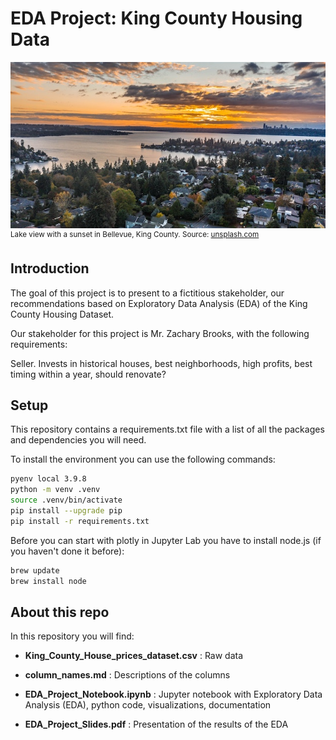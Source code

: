 # EDA Project: King County Housing Data


![](https://raw.githubusercontent.com/suleenwong/EDA_Project/main/images/Bellavue_unsplash.jpeg)
<sup>Lake view with a sunset in Bellevue, King County. Source: [unsplash.com](https://unsplash.com/photos/CvQfGJmJ6zs)</sup>


## Introduction

The goal of this project is to present to a fictitious stakeholder, our recommendations based on Exploratory Data Analysis (EDA) of the King County Housing Dataset.

Our stakeholder for this project is Mr. Zachary Brooks, with the following requirements:

Seller. Invests in historical houses, best neighborhoods, high profits, best timing within a year, should renovate?                                                      


## Setup

This repository contains a requirements.txt file with a list of all the packages and dependencies you will need. 

To install the environment you can use the following commands:
```zsh
pyenv local 3.9.8
python -m venv .venv
source .venv/bin/activate
pip install --upgrade pip
pip install -r requirements.txt
```

Before you can start with plotly in Jupyter Lab you have to install node.js (if you haven't done it before):
```zsh
brew update
brew install node
```

## About this repo

In this repository you will find:


- **King_County_House_prices_dataset.csv** : Raw data

- **column_names.md** : Descriptions of the columns

- **EDA_Project_Notebook.ipynb** : Jupyter notebook with Exploratory Data Analysis (EDA), python code, visualizations, documentation

- **EDA_Project_Slides.pdf** : Presentation of the results of the EDA